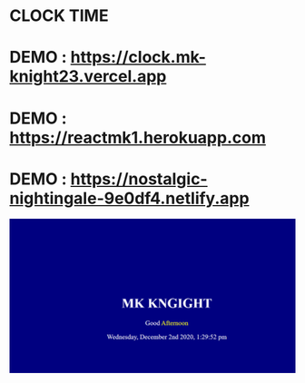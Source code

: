 # CLOCK TIME
# DEMO  : https://clock.mk-knight23.vercel.app
# DEMO  : https://reactmk1.herokuapp.com
# DEMO  : https://nostalgic-nightingale-9e0df4.netlify.app

![Screenshot](clock-ss.png)
